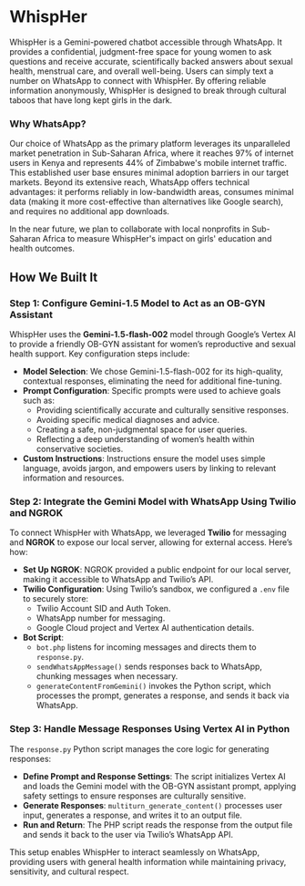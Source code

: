 # WhispHer

WhispHer is a Gemini-powered chatbot accessible through WhatsApp. It provides a confidential, judgment-free space for young women to ask questions and receive accurate, scientifically backed answers about sexual health, menstrual care, and overall well-being. Users can simply text a number on WhatsApp to connect with WhispHer. By offering reliable information anonymously, WhispHer is designed to break through cultural taboos that have long kept girls in the dark.

### Why WhatsApp?

Our choice of WhatsApp as the primary platform leverages its unparalleled market penetration in Sub-Saharan Africa, where it reaches 97% of internet users in Kenya and represents 44% of Zimbabwe's mobile internet traffic. This established user base ensures minimal adoption barriers in our target markets. Beyond its extensive reach, WhatsApp offers technical advantages: it performs reliably in low-bandwidth areas, consumes minimal data (making it more cost-effective than alternatives like Google search), and requires no additional app downloads.

In the near future, we plan to collaborate with local nonprofits in Sub-Saharan Africa to measure WhispHer's impact on girls' education and health outcomes.

## How We Built It

### Step 1: Configure Gemini-1.5 Model to Act as an OB-GYN Assistant

WhispHer uses the **Gemini-1.5-flash-002** model through Google’s Vertex AI to provide a friendly OB-GYN assistant for women’s reproductive and sexual health support. Key configuration steps include:

- **Model Selection**: We chose Gemini-1.5-flash-002 for its high-quality, contextual responses, eliminating the need for additional fine-tuning.
- **Prompt Configuration**: Specific prompts were used to achieve goals such as:
  - Providing scientifically accurate and culturally sensitive responses.
  - Avoiding specific medical diagnoses and advice.
  - Creating a safe, non-judgmental space for user queries.
  - Reflecting a deep understanding of women’s health within conservative societies.
- **Custom Instructions**: Instructions ensure the model uses simple language, avoids jargon, and empowers users by linking to relevant information and resources.

### Step 2: Integrate the Gemini Model with WhatsApp Using Twilio and NGROK

To connect WhispHer with WhatsApp, we leveraged **Twilio** for messaging and **NGROK** to expose our local server, allowing for external access. Here’s how:

- **Set Up NGROK**: NGROK provided a public endpoint for our local server, making it accessible to WhatsApp and Twilio’s API.
- **Twilio Configuration**: Using Twilio’s sandbox, we configured a `.env` file to securely store:
  - Twilio Account SID and Auth Token.
  - WhatsApp number for messaging.
  - Google Cloud project and Vertex AI authentication details.
- **Bot Script**:
  - `bot.php` listens for incoming messages and directs them to `response.py`.
  - `sendWhatsAppMessage()` sends responses back to WhatsApp, chunking messages when necessary.
  - `generateContentFromGemini()` invokes the Python script, which processes the prompt, generates a response, and sends it back via WhatsApp.

### Step 3: Handle Message Responses Using Vertex AI in Python

The `response.py` Python script manages the core logic for generating responses:

- **Define Prompt and Response Settings**: The script initializes Vertex AI and loads the Gemini model with the OB-GYN assistant prompt, applying safety settings to ensure responses are culturally sensitive.
- **Generate Responses**: `multiturn_generate_content()` processes user input, generates a response, and writes it to an output file.
- **Run and Return**: The PHP script reads the response from the output file and sends it back to the user via Twilio’s WhatsApp API.

This setup enables WhispHer to interact seamlessly on WhatsApp, providing users with general health information while maintaining privacy, sensitivity, and cultural respect.
